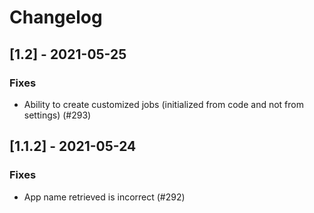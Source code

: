 # Changelog

## [1.2] - 2021-05-25

### Fixes

- Ability to create customized jobs (initialized from code and not from settings) (#293)

## [1.1.2] - 2021-05-24

### Fixes

- App name retrieved is incorrect (#292)
